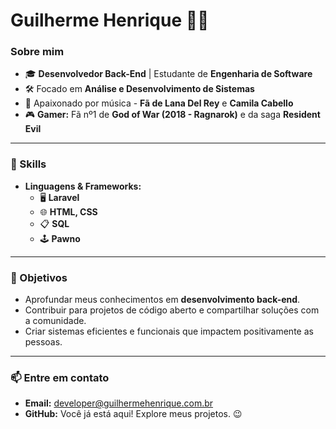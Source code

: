# Guilherme Henrique 👨‍💻

### Sobre mim
- 🎓 **Desenvolvedor Back-End** | Estudante de **Engenharia de Software**
- 🛠️ Focado em **Análise e Desenvolvimento de Sistemas**
- 🎵 Apaixonado por música - **Fã de Lana Del Rey** e **Camila Cabello**  
- 🎮 **Gamer:** Fã nº1 de **God of War (2018 - Ragnarok)** e da saga **Resident Evil**  

---

### 🚀 Skills
- **Linguagens & Frameworks:**  
  - 🖥️ **Laravel**  
  - 🌐 **HTML, CSS**  
  - 📋 **SQL**  
  - 🕹️ **Pawno**  

---

### 🎯 Objetivos
- Aprofundar meus conhecimentos em **desenvolvimento back-end**.  
- Contribuir para projetos de código aberto e compartilhar soluções com a comunidade.  
- Criar sistemas eficientes e funcionais que impactem positivamente as pessoas.

---

### 📫 Entre em contato
- **Email:** developer@guilhermehenrique.com.br    
- **GitHub:** Você já está aqui! Explore meus projetos. 😉  
